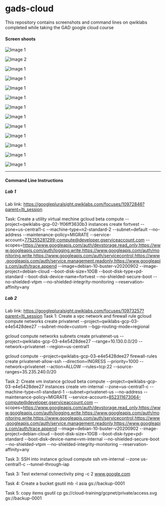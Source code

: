 # gads-cloud
This repository contains screenshots and command lines on qwiklabs completed while taking the GAD google cloud course

#### Screen shoots

![Image 1](./screenshots/lab-exercise-2.png)

![Image 2](./screenshots/lab-exercise-3.png)

![Image 1](./screenshots/lab-exercise-4.png)

![Image 1](./screenshots/lab-exercise-5.png)

![Image 1](./screenshots/lab-exercise-6.png)

![Image 1](./screenshots/lab-exercise-7.png)

![Image 1](./screenshots/lab-exercise-8.png)

![Image 1](./screenshots/lab-exercise-9.png)

![Image 1](./screenshots/lab-exercise-10.png)

![Image 1](./screenshots/lab-exercise-11.png)

![Image 1](./screenshots/lab-exercise-12.png)

![Image 1](./screenshots/lab-exercise-13.png)

![Image 1](./screenshots/lab-exercise-14.png)


--------------------------------------------------
#### Command Line Instructions
##### Lab 1
Lab link: https://googlepluralsight.qwiklabs.com/focuses/10972846?parent=lti_session

Task: Create a utility virtual mechine
gcloud beta compute --project=qwiklabs-gcp-02-1f06ff3630b3 instances create fortvest --zone=us-central1-c --machine-type=n2-standard-2 --subnet=default --no-address --maintenance-policy=MIGRATE --service-account=775255281299-compute@developer.gserviceaccount.com --scopes=https://www.googleapis.com/auth/devstorage.read_only,https://www.googleapis.com/auth/logging.write,https://www.googleapis.com/auth/monitoring.write,https://www.googleapis.com/auth/servicecontrol,https://www.googleapis.com/auth/service.management.readonly,https://www.googleapis.com/auth/trace.append --image=debian-10-buster-v20200902 --image-project=debian-cloud --boot-disk-size=10GB --boot-disk-type=pd-standard --boot-disk-device-name=fortvest --no-shielded-secure-boot --no-shielded-vtpm --no-shielded-integrity-monitoring --reservation-affinity=any

##### Lab 2
Lab link: https://googlepluralsight.qwiklabs.com/focuses/10973257?parent=lti_session
Task 1: Create a vpc network and firewall rule
gcloud compute networks create privatenet --project=qwiklabs-gcp-03-e4e5428dee27 --subnet-mode=custom --bgp-routing-mode=regional

gcloud compute networks subnets create privatenet-us --project=qwiklabs-gcp-03-e4e5428dee27 --range=10.130.0.0/20 --network=privatenet --region=us-central1

gcloud compute --project=qwiklabs-gcp-03-e4e5428dee27 firewall-rules create privatenet-allow-ssh --direction=INGRESS --priority=1000 --network=privatenet --action=ALLOW --rules=tcp:22 --source-ranges=35.235.240.0/20

Task 2: Create vm instance
gcloud beta compute --project=qwiklabs-gcp-03-e4e5428dee27 instances create vm-internal --zone=us-central1-c --machine-type=n1-standard-1 --subnet=privatenet-us --no-address --maintenance-policy=MIGRATE --service-account=852311673064-compute@developer.gserviceaccount.com --scopes=https://www.googleapis.com/auth/devstorage.read_only,https://www.googleapis.com/auth/logging.write,https://www.googleapis.com/auth/monitoring.write,https://www.googleapis.com/auth/servicecontrol,https://www.googleapis.com/auth/service.management.readonly,https://www.googleapis.com/auth/trace.append --image=debian-10-buster-v20200902 --image-project=debian-cloud --boot-disk-size=10GB --boot-disk-type=pd-standard --boot-disk-device-name=vm-internal --no-shielded-secure-boot --no-shielded-vtpm --no-shielded-integrity-monitoring --reservation-affinity=any

Task 3: SSH into instance
gcloud compute ssh vm-internal --zone us-central1-c --tunnel-through-iap

Task 3: Test external connectivity
ping -c 2 www.google.com

Task 4: Create a bucket
gsutil mb -l asia  gs://backup-0001

Task 5: copy items
gsutil cp gs://cloud-training/gcpnet/private/access.svg gs://backup-0001







